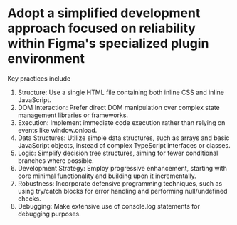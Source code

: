 # Adopt a simplified development approach focused on reliability within Figma's specialized plugin environment

Key practices include

1. Structure: Use a single HTML file containing both inline CSS and inline JavaScript.
2. DOM Interaction: Prefer direct DOM manipulation over complex state management libraries or frameworks.
3. Execution: Implement immediate code execution rather than relying on events like window.onload.
4. Data Structures: Utilize simple data structures, such as arrays and basic JavaScript objects, instead of complex TypeScript interfaces or classes.
5. Logic: Simplify decision tree structures, aiming for fewer conditional branches where possible.
6. Development Strategy: Employ progressive enhancement, starting with core minimal functionality and building upon it incrementally.
7. Robustness: Incorporate defensive programming techniques, such as using try/catch blocks for error handling and performing null/undefined checks.
8. Debugging: Make extensive use of console.log statements for debugging purposes.
